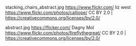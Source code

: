 stacking_chairs_abstract.jpg
https://www.flickr.com/
liz west
https://www.flickr.com/photos/calliope/
CC BY 2.0 | https://creativecommons.org/licenses/by/2.0/

abstract.jpg
https://flicker.com/
Dagny Mol
https://www.flickr.com/photos/fireflythegreat/
CC BY 2.0 | https://creativecommons.org/licenses/by/2.0/